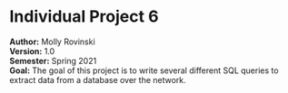 # Individual Project 6  
**Author:** Molly Rovinski  
**Version:** 1.0  
**Semester:** Spring 2021  
**Goal:** The goal of this project is to write several different SQL queries to extract data from a database over the network.  
